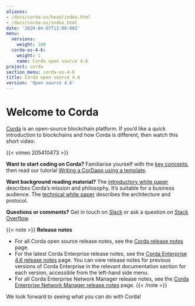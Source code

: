 ```yaml
---
aliases:
- /docs/corda-os/head/index.html
- /docs/corda-os/index.html
date: '2020-04-07T12:00:00Z'
menu:
  versions:
    weight: 100
  corda-os-4-6:
    weight: 1
    name: Corda open source 4.6
project: corda
section_menu: corda-os-4-6
title: Corda open source 4.6
version: 'Open source 4.6'
---
```


# Welcome to Corda

[Corda](https://www.corda.net/) is an open-source blockchain platform. If you’d like a quick introduction to blockchains and how Corda is different, then watch this short video:

{{< vimeo 205410473 >}}

**Want to start coding on Corda?** Familiarise yourself with the [key concepts](../../../../../en/platform/corda/4.6/open-source/key-concepts.md), then read
our tutorial [Writing a CorDapp using a template](../../../../../en/tutorials/corda/4.8/os/template-tutorial/writing-a-cordapp-using-a-template.md).

**Want background reading material?** The [introductory white paper](https://www.r3.com/white-papers/the-corda-platform-an-introduction-whitepaper/) describes Corda’s mission and philosophy. It’s suitable for a business
audience. The [technical white paper](https://www.r3.com/white-papers/corda-technical-whitepaper/) describes the architecture and protocol.

**Questions or comments?** Get in touch on [Slack](http://cordaledger.slack.com/) or ask a question on
[Stack Overflow](https://stackoverflow.com/questions/tagged/corda).

{{< note >}}
**Release notes**

* For all Corda open source release notes, see the [Corda release notes](../../../../../en/platform/corda/4.6/open-source/release-notes.md) page.
* For the latest Corda Enterprise release notes, see the [Corda Enterprise 4.6 release notes](../../../../../en/platform/corda/4.6/enterprise/release-notes-enterprise.md) page. You can view release notes for previous versions of Corda Enterprise in the relevant documentation section for each version, accessible from the left-hand side menu.
* For all Corda Enterprise Network Manager release notes, see the [Corda Enterprise Network Manager release notes](../../../../../en/platform/corda/1.4/cenm/release-notes.md) page.
{{< /note >}}

We look forward to seeing what you can do with Corda!
